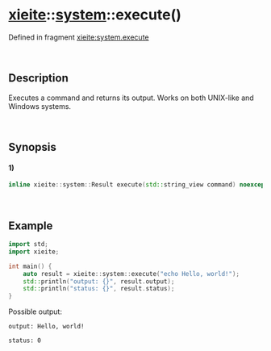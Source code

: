 # [xieite](../../xieite.md)\:\:[system](../../system.md)\:\:execute\(\)
Defined in fragment [xieite:system.execute](../../../src/system/execute.cpp)

&nbsp;

## Description
Executes a command and returns its output. Works on both UNIX-like and Windows systems.

&nbsp;

## Synopsis
#### 1)
```cpp
inline xieite::system::Result execute(std::string_view command) noexcept;
```

&nbsp;

## Example
```cpp
import std;
import xieite;

int main() {
    auto result = xieite::system::execute("echo Hello, world!");
    std::println("output: {}", result.output);
    std::println("status: {}", result.status);
}
```
Possible output:
```
output: Hello, world!

status: 0
```
